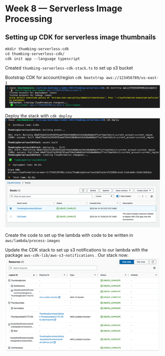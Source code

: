 # Week 8 — Serverless Image Processing

## Setting up CDK for serverless image thumbnails

```
mkdir thumbing-serverless-cdk
cd thumbing-serverless-cdk/
cdk init app --language typescript
```

Created `thumbing-serverless-cdk-stack.ts` to set up s3 bucket

Bootstrap CDK for account/region `cdk bootstrap aws://123456789/us-east-1`
![cdk-bootstrap](assets/wk8/cdk-bootstrap.png)

Deploy the stack with `cdk deploy`
![cdk-deploy-s3](assets/wk8/cdk-deploy-s3.png)
![cloudformation-stacks](assets/wk8/cloudformation-stacks.png)

Create the code to set up the lambda with code to be written in `aws/lambda/process-images`

Update the CDK stack to set up s3 notifications to our lambda with the package `aws-cdk-lib/aws-s3-notifications` . Our stack now:
![cfn-stack-s3n](assets/wk8/cfn-stack-s3n.png)
